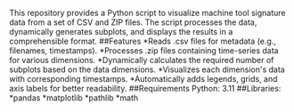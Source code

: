 
This repository provides a Python script to visualize machine tool signature data from a set of CSV and ZIP files. The script processes the data, dynamically generates subplots, and displays the results in a comprehensible format.
##Features
*Reads .csv files for metadata (e.g., filenames, timestamps).
*Processes .zip files containing time-series data for various dimensions.
*Dynamically calculates the required number of subplots based on the data dimensions.
*Visualizes each dimension's data with corresponding timestamps.
*Automatically adds legends, grids, and axis labels for better readability.
##Requirements
Python: 3.11
##Libraries:
*pandas
*matplotlib
*pathlib
*math
